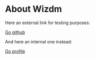 # About Wizdm

Here an external link for testing purposes:

[Go github](https://github.com/wizdmio/wizdm)

And here an internal one instead:

[Go profile](profile)